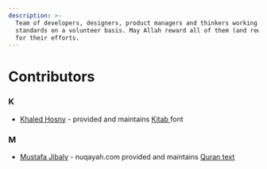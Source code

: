 ```yaml
---
description: >-
  Team of developers, designers, product managers and thinkers working on this
  standards on a volunteer basis. May Allah reward all of them (and reward you)
  for their efforts.
---
```


# Contributors

### K

*  [Khaled Hosny](https://github.com/khaledhosny) - provided and maintains [Kitab ](https://quranacademy.gitbook.io/digital-quran/content-and-release-plan/font-kitab)font[ ](https://quranacademy.gitbook.io/digital-quran/content-and-release-plan/quran-text)

### M

*  [Mustafa Jibaly](https://github.com/mustafa0x) -  nuqayah.com provided and maintains [Quran text ](https://quranacademy.gitbook.io/digital-quran/content-and-release-plan/quran-text)

